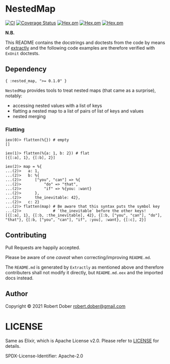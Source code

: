 
<!--
DO NOT EDIT THIS FILE
It has been generated from the template `README.md.eex` by Extractly (https://github.com/RobertDober/extractly.git)
and any changes you make in this file will most likely be lost
-->

# NestedMap

[![CI](https://github.com/RobertDober/nested_map/actions/workflows/ci.yml/badge.svg)](https://github.com/RobertDober/nested_map/actions/workflows/ci.yml)
[![Coverage Status](https://coveralls.io/repos/github/RobertDober/nested_map/badge.svg?branch=master)](https://coveralls.io/github/RobertDober/nested_map?branch=master)
[![Hex.pm](https://img.shields.io/hexpm/v/nested_map.svg)](https://hex.pm/packages/nested_map)
[![Hex.pm](https://img.shields.io/hexpm/dw/nested_map.svg)](https://hex.pm/packages/nested_map)
[![Hex.pm](https://img.shields.io/hexpm/dt/nested_map.svg)](https://hex.pm/packages/nested_map)


**N.B.**

This README contains the docstrings and doctests from the code by means of [extractly](https://hex.pm/packages/extractly)
and the following code examples are therefore verified with `ExUnit` doctests.

## Dependency

    { :nested_map, ">= 0.1.0" }

  `NestedMap` provides tools to treat nested maps (that came as a surprise),
  notably:

  - accessing nested values with a list of keys
  - flatting a nested map to a list of pairs of list of keys and values
  - nested merging

  ### Flatting


    iex(0)> flatten(%{}) # empty
    []

    iex(1)> flatten(%{a: 1, b: 2}) # flat
    [{[:a], 1}, {[:b], 2}]

    iex(2)> map = %{
    ...(2)>   a: 1,
    ...(2)>   b: %{
    ...(2)>      ["you", "can"] => %{
    ...(2)>          "do" => "that",
    ...(2)>          "if" => %{you: :want}
    ...(2)>      },
    ...(2)>      the_inevitable: 42},
    ...(2)>   c: 2}
    ...(2)> flatten(map) # Be aware that this syntax puts the symbol key
    ...(2)>              # `the_inevitable` before the other keys!
    [{[:a], 1}, {[:b, :the_inevitable], 42}, {[:b, ["you", "can"], "do"], "that"}, {[:b, ["you", "can"], "if", :you], :want}, {[:c], 2}]





## Contributing

Pull Requests are happily accepted.

Please be aware of one _caveat_ when correcting/improving `README.md`.

The `README.md` is generated by `Extractly` as mentioned above and therefore contributers shall not modify it directly, but
`README.md.eex` and the imported docs instead.


## Author

Copyright © 2021 Robert Dober robert.dober@gmail.com

# LICENSE

Same as Elixir, which is Apache License v2.0. Please refer to [LICENSE](LICENSE) for details.

SPDX-License-Identifier: Apache-2.0
